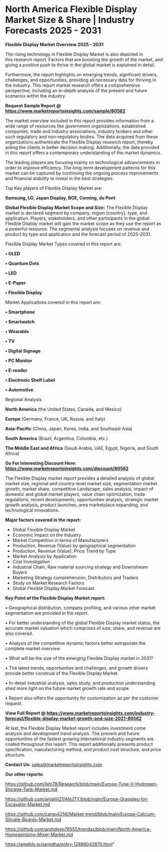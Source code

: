 # North America Flexible Display Market Size & Share | Industry Forecasts 2025 - 2031

<Strong> Flexible Display Market Overview 2025 - 2031</strong>

The rising technology in Flexible Display Market is also depicted in this research report. Factors that are boosting the growth of the market, and giving a positive push to thrive in the global market is explained in detail.

Furthermore, the report highlights on emerging trends, significant drivers, challenges, and opportunities, providing all necessary data for thriving in the industry. This report market research offers a comprehensive perspective, including an in-depth analysis of the present and future scenarios within the industry.

<strong>Request Sample Report @ <a href=https://www.marketreportsinsights.com/sample/80562>https://www.marketreportsinsights.com/sample/80562</a></strong>

The market overview included in this report provides information from a wide range of resources like government organizations, established companies, trade and industry associations, industry brokers and other such regulatory and non-regulatory bodies. The data acquired from these organizations authenticate the Flexible Display research report, thereby aiding the clients in better decision making. Additionally, the data provided in this report offers a contemporary understanding of the market dynamics.

The leading players are focusing mainly on technological advancements in order to improve efficiency. The long-term development patterns for this market can be captured by continuing the ongoing process improvements and financial stability to invest in the best strategies.

Top Key players of Flexible Display Market are:

<strong>Samsung, LG, Japan Display, BOE, Corning, du Pont</strong>

<strong><b>Global Flexible Display Market Scope and Size:</b></strong>
The Flexible Display market is declared segment by company, region (country), type, and application. Players, stakeholders, and other participants in the global Flexible Display market will gain the market scope as they use the report as a powerful resource. The segmental analysis focuses on revenue and product by type and application and the forecast period of 2025-2031.

Flexible Display Market Types covered in this report are:

<strong>• OLED

• Quantum Dots

• LED

• E-Paper

• Flexible Display</strong>

Market Applications covered in this report are:

<strong>• Smartphone

• Smartwatch

• Wearable

• TV

• Digital Signage

• PC Monitor

• E-reader

• Electronic Shelf Label

• Automotive</strong> 

Regional Analysis

<strong>North America</strong> (the United States, Canada, and Mexico)

<strong>Europe</strong> (Germany, France, UK, Russia, and Italy)

<strong>Asia-Pacific</strong> (China, Japan, Korea, India, and Southeast Asia)

<strong>South America</strong> (Brazil, Argentina, Colombia, etc.)

<strong>The Middle East and Africa</strong> (Saudi Arabia, UAE, Egypt, Nigeria, and South Africa)

<strong>Go For Interesting Discount Here: <a href=https://www.marketreportsinsights.com/discount/80562>https://www.marketreportsinsights.com/discount/80562</a></strong>

The Flexible Display market report provides a detailed analysis of global market size, regional and country-level market size, segmentation market growth, market share, competitive Landscape, sales analysis, impact of domestic and global market players, value chain optimization, trade regulations, recent developments, opportunities analysis, strategic market growth analysis, product launches, area marketplace expanding, and technological innovations.

<strong><b>Major factors covered in the report:</b></strong>
<ul>
  <li>Global Flexible Display Market </li>
  <li>Economic Impact on the Industry</li>
  <li>Market Competition in terms of Manufacturers</li>
  <li>Production, Revenue (Value) by geographical segmentation</li>
  <li>Production, Revenue (Value), Price Trend by Type</li>
  <li>Market Analysis by Application</li>
  <li>Cost Investigation</li>
  <li>Industrial Chain, Raw material sourcing strategy and Downstream Buyers</li>
  <li>Marketing Strategy comprehension, Distributors and Traders</li>
  <li>Study on Market Research Factors</li>
  <li>Global Flexible Display Market Forecast</li>
</ul>

<strong><b>Key Point of the Flexible Display Market report:</b></strong>

• Geographical distribution, company profiling, and various other market segmentation are provided in the report.

• For better understanding of the global Flexible Display market status, the accurate market valuation which comprises of size, share, and revenue are also covered.

• Analysis of the competitive dynamic factors better extrapolate the complete market overview

• What will be the size of the emerging Flexible Display market in 2031?

• The latest trends, opportunities and challenges, and growth drivers provide better construal of the Flexible Display Market.

• In-detail industrial analysis, sales study, and production understanding shed more light on the future market growth rate and scope.

• Report also offers the opportunity for customization as per the customer request.

<strong><b>View Full Report @ <a href=https://www.marketreportsinsights.com/industry-forecast/flexible-display-market-growth-and-size-2021-80562>https://www.marketreportsinsights.com/industry-forecast/flexible-display-market-growth-and-size-2021-80562</a></b></strong>


At last, the Flexible Display Market report includes investment come analysis and development trend analysis. The present and future opportunities of the fastest growing international industry segments are coated throughout this report. This report additionally presents product specification, manufacturing method, and product cost structure, and price structure.

<strong>Contact Us:</strong>
sales@marketreportsinsights.com

<strong>Our other reports:</strong>

<a href=https://github.com/Ishi78/Research/blob/main/Europe-Type-V-Hydrogen-Storage-Tank-Market.md>https://github.com/Ishi78/Research/blob/main/Europe-Type-V-Hydrogen-Storage-Tank-Market.md</a>

<a href=https://github.com/anjaliiii21/ANJTY/blob/main/Europe-Grapples-for-Excavator-Market.md>https://github.com/anjaliiii21/ANJTY/blob/main/Europe-Grapples-for-Excavator-Market.md</a>

<a href=https://github.com/cargo4256/Market-trend/blob/main/Europe-Calcium-Silicate-Boards-Market.md>https://github.com/cargo4256/Market-trend/blob/main/Europe-Calcium-Silicate-Boards-Market.md</a>

<a href=https://github.com/arshdeep76555/trendss/blob/main/North-America-Homogenizing-Mixer-Market.md>https://github.com/arshdeep76555/trendss/blob/main/North-America-Homogenizing-Mixer-Market.md</a>

<a href=https://ameblo.jp/samidha/entry-12886042870.html>https://ameblo.jp/samidha/entry-12886042870.html</a>"
